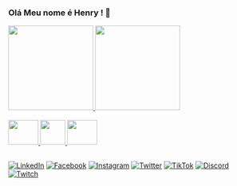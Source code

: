 ### Olá Meu nome é Henry ! 👋
<div>
  <a href="https://github.com/HenryNascimentoSilva">
    <img height="170em" src="https://github-readme-stats.vercel.app/api?username=HenryNascimentoSilva&show_icons=true&theme=dark"/>
    <img height="170em" src="https://github-readme-stats.vercel.app/api/top-langs/?username=HenryNascimentoSilva&theme=dark"/>
    
<div style="display: inline_block"><br>
<img height="50em" width="60" src="https://cdn.jsdelivr.net/gh/devicons/devicon/icons/python/python-original.svg"/>
<img height="50em" widht="60" src="https://cdn.jsdelivr.net/gh/devicons/devicon/icons/c/c-original.svg" />
<img height="50em" width="60" src="https://cdn.jsdelivr.net/gh/devicons/devicon/icons/java/java-original-wordmark.svg"/>  
</div>
    
##
    
[![LinkedIn](https://img.shields.io/badge/LinkedIn-0077B5?style=for-the-badge&logo=linkedin&logoColor=white)](https://www.linkedin.com/in/henry-nascimento-749083267/)
[![Facebook](https://img.shields.io/badge/Facebook-1877F2?style=for-the-badge&logo=facebook&logoColor=white)](https://www.facebook.com/H.P.NascimentoSilva/)
[![Instagram](https://img.shields.io/badge/Instagram-E4405F?style=for-the-badge&logo=instagram&logoColor=white)](https://www.instagram.com/henry_nascimento_/)
[![Twitter](https://img.shields.io/badge/Twitter-1DA1F2?style=for-the-badge&logo=twitter&logoColor=white)](https://twitter.com/Keehd_)
[![TikTok](https://img.shields.io/badge/TikTok-000000?style=for-the-badge&logo=tiktok&logoColor=white)](https://www.tiktok.com/@keehd)
[![Discord](https://img.shields.io/badge/Discord-7289DA?style=for-the-badge&logo=discord&logoColor=white)](https://discord.gg/7bY6MyP6MY)
[![Twitch](https://img.shields.io/badge/Twitch-9146FF?style=for-the-badge&logo=twitch&logoColor=white)](www.twitch.tv/keehd?sr=aa)
